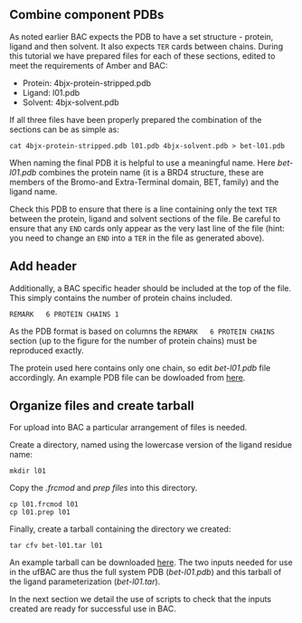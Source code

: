 
## Combine component PDBs

As noted earlier BAC expects the PDB to have a set structure - protein, ligand and then solvent.
It also expects `TER` cards between chains.
During this tutorial we have prepared files for each of these sections, edited to meet the requirements of Amber and BAC:

* Protein: 4bjx-protein-stripped.pdb
* Ligand: l01.pdb
* Solvent: 4bjx-solvent.pdb

If all three files have been properly prepared the combination of the sections can be as simple as:

```
cat 4bjx-protein-stripped.pdb l01.pdb 4bjx-solvent.pdb > bet-l01.pdb
```

When naming the final PDB it is helpful to use a meaningful name.
Here *bet-l01.pdb* combines the protein name (it is a BRD4 structure, these are members of the Bromo-and Extra-Terminal domain, BET, family) and the ligand name.

Check this PDB to ensure that there is a line containing only the text `TER` between the protein, ligand and solvent sections of the file.
Be careful to ensure that any `END` cards only appear as the very last line of the file (hint: you need to change an `END` into a `TER` in the file as generated above).

## Add header

Additionally, a BAC specific header should be included at the top of the file.
This simply contains the number of protein chains included.

```
REMARK   6 PROTEIN CHAINS 1
```

As the PDB format is based on columns the `REMARK   6 PROTEIN CHAINS ` section (up to the figure for the number of protein chains) must be reproduced exactly.

The protein used here contains only one chain, so edit *bet-l01.pdb* file accordingly.
An example PDB file can be dowloaded from [here](docs/examples/bet-l01.pdb).

## Organize files and create tarball

For upload into BAC a particular arrangement of files is needed.

Create a directory, named using the lowercase version of the ligand residue name:

```
mkdir l01
```

Copy the *.frcmod* and *prep files* into this directory.

```
cp l01.frcmod l01
cp l01.prep l01
```

Finally, create a tarball containing the directory we created:

```
tar cfv bet-l01.tar l01
```

An example tarball can be downloaded [here](examples/l01.tar). 
The two inputs needed for use in the ufBAC are thus the full system PDB (*bet-l01.pdb*) and this tarball of the ligand parameterization (*bet-l01.tar*).

In the next section we detail the use of scripts to check that the inputs created are ready for successful use in BAC.
